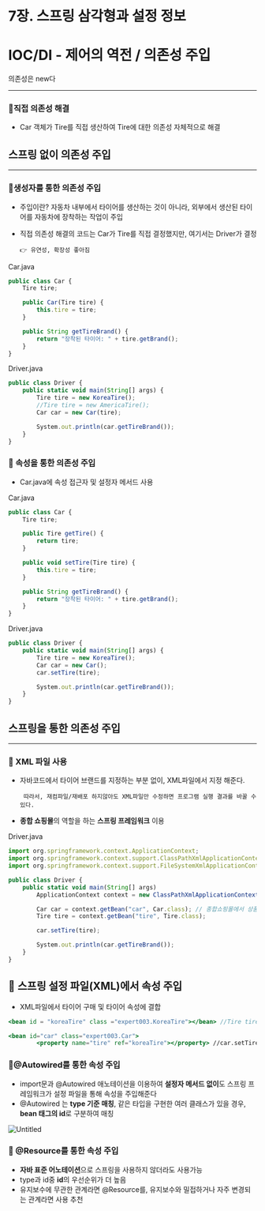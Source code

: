 # 7장. 스프링 삼각형과 설정 정보

# IOC/DI - 제어의 역전 / 의존성 주입

의존성은 new다

---

### 📌직접 의존성 해결

- Car 객체가 Tire를 직접 생산하여 Tire에 대한 의존성 자체적으로 해결

## 스프링 없이 의존성 주입

---

### 📌생성자를 통한 의존성 주입

- 주입이란?
  자동차 내부에서 타이어를 생산하는 것이 아니라, 외부에서 생산된 타이어를 자동차에 장착하는 작업이 주입
- 직접 의존성 해결의 코드는 Car가 Tire를 직접 결정했지만, 여기서는 Driver가 결정

      👉 유연성, 확장성 좋아짐

Car.java

```jsx
public class Car {
	Tire tire;

	public Car(Tire tire) {
		this.tire = tire;
	}

	public String getTireBrand() {
		return "장착된 타이어: " + tire.getBrand();
	}
}
```

Driver.java

```jsx
public class Driver {
	public static void main(String[] args) {
		Tire tire = new KoreaTire();
		//Tire tire = new AmericaTire();
		Car car = new Car(tire);

		System.out.println(car.getTireBrand());
	}
}
```

### 📌 속성을 통한 의존성 주입

- Car.java에 속성 접근자 및 설정자 메서드 사용

Car.java

```jsx
public class Car {
	Tire tire;

	public Tire getTire() {
		return tire;
	}

	public void setTire(Tire tire) {
		this.tire = tire;
	}

	public String getTireBrand() {
		return "장착된 타이어: " + tire.getBrand();
	}
}
```

Driver.java

```jsx
public class Driver {
	public static void main(String[] args) {
		Tire tire = new KoreaTire();
		Car car = new Car();
		car.setTire(tire);

		System.out.println(car.getTireBrand());
	}
}
```

## 스프링을 통한 의존성 주입

---

### 📌 XML 파일 사용

- 자바코드에서 타이어 브랜드를 지정하는 부분 없이, XML파일에서 지정 해준다.

       따라서, 재컴파일/재배포 하지않아도 XML파일만 수정하면 프로그램 실행 결과를 바꿀 수 있다.

- **종합 쇼핑몰**의 역할을 하는 **스프링 프레임워크** 이용

Driver.java

```jsx
import org.springframework.context.ApplicationContext;
import org.springframework.context.support.ClassPathXmlApplicationContext;
import org.springframework.context.support.FileSystemXmlApplicationContext;

public class Driver {
	public static void main(String[] args)
		ApplicationContext context = new ClassPathXmlApplicationContext("expert002/expert002.xml");//종합쇼핑몰

		Car car = context.getBean("car", Car.class); // 종합쇼핑몰에서 상품을 구매하는 코드
		Tire tire = context.getBean("tire", Tire.class);

		car.setTire(tire);

		System.out.println(car.getTireBrand());
	}
}
```

## 📌 스프링 설정 파일(XML)에서 속성 주입

- XML파일에서 타이어 구매 및 타이어 속성에 결합

```jsx
<bean id = "koreaTire" class ="expert003.KoreaTire"></bean> //Tire tire = context.getBean("tire",Tire.class);

<bean id="car" class="expert003.Car">
		<property name="tire" ref="koreaTire"></property> //car.setTire(tire);

```

### 📌@Autowired를 통한 속성 주입

- import문과 @Autowired 애노테이션을 이용하여 **설정자 메서드 없이**도 스프링 프레임워크가 설정 파일을 통해 속성을 주입해준다
- @Autowired 는 **type 기준 매칭**, 같은 타입을 구현한 여러 클래스가 있을 경우, **bean 태그의 id**로 구분하여 매칭

![Untitled](7%E1%84%8C%E1%85%A1%E1%86%BC%20%E1%84%89%E1%85%B3%E1%84%91%E1%85%B3%E1%84%85%E1%85%B5%E1%86%BC%20%E1%84%89%E1%85%A1%E1%86%B7%E1%84%80%E1%85%A1%E1%86%A8%E1%84%92%E1%85%A7%E1%86%BC%E1%84%80%E1%85%AA%20%E1%84%89%E1%85%A5%E1%86%AF%E1%84%8C%E1%85%A5%E1%86%BC%20%E1%84%8C%E1%85%A5%E1%86%BC%E1%84%87%E1%85%A9%206b510317b6dc4c27af0ac71824a3df09/Untitled.png)

### 📌 @Resource를 통한 속성 주입

- **자바 표준 어노테이션**으로 스프링을 사용하지 않더라도 사용가능
- type과 id중 **id**의 우선순위가 더 높음
- 유지보수에 무관한 관계라면 @Resource를, 유지보수와 밀접하거나 자주 변경되는 관계라면 <property>사용 추천
